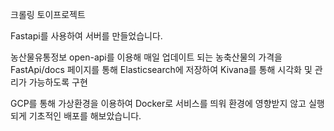 크롤링 토이프로젝트

Fastapi를 사용하여 서버를 만들었습니다.

농산물유통정보 open-api를 이용해 매일 업데이트 되는 농축산물의 가격을 FastApi/docs 페이지를 통해 Elasticsearch에 저장하여 Kivana를 통해 시각화 및 관리가 가능하도록 구현

GCP를 통해 가상환경을 이용하여 Docker로 서비스를 띄워 환경에 영향받지 않고 실행되게 기초적인 배포를 해보았습니다.
